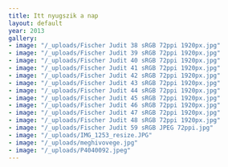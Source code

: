 ```yaml
---
title: Itt nyugszik a nap
layout: default
year: 2013
gallery:
- image: "/_uploads/Fischer Judit 38 sRGB 72ppi 1920px.jpg"
- image: "/_uploads/Fischer Judit 39 sRGB 72ppi 1920px.jpg"
- image: "/_uploads/Fischer Judit 40 sRGB 72ppi 1920px.jpg"
- image: "/_uploads/Fischer Judit 41 sRGB 72ppi 1920px.jpg"
- image: "/_uploads/Fischer Judit 42 sRGB 72ppi 1920px.jpg"
- image: "/_uploads/Fischer Judit 43 sRGB 72ppi 1920px.jpg"
- image: "/_uploads/Fischer Judit 44 sRGB 72ppi 1920px.jpg"
- image: "/_uploads/Fischer Judit 45 sRGB 72ppi 1920px.jpg"
- image: "/_uploads/Fischer Judit 46 sRGB 72ppi 1920px.jpg"
- image: "/_uploads/Fischer Judit 47 sRGB 72ppi 1920px.jpg"
- image: "/_uploads/Fischer Judit 48 sRGB 72ppi 1920px.jpg"
- image: "/_uploads/Fischer Judit 59 sRGB JPEG 72ppi.jpg"
- image: "/_uploads/IMG_1253_resize.JPG"
- image: "/_uploads/meghivovege.jpg"
- image: "/_uploads/P4040092.jpeg"
---
```



